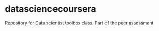 datasciencecoursera
===================

Repository for Data scientist toolbox class. Part of the peer assessment 
